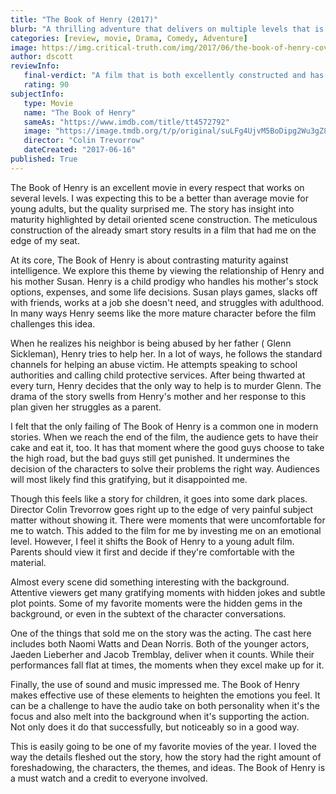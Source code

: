 ```yaml
---
title: "The Book of Henry (2017)"
blurb: "A thrilling adventure that delivers on multiple levels that is both fun and insightful."
categories: [review, movie, Drama, Comedy, Adventure]
image: https://img.critical-truth.com/img/2017/06/the-book-of-henry-cover.jpg
author: dscott
reviewInfo:
   final-verdict: "A film that is both excellently constructed and has interesting things to say, The Book of Henry is a must watch."
   rating: 90
subjectInfo:
   type: Movie
   name: "The Book of Henry"
   sameAs: "https://www.imdb.com/title/tt4572792"
   image: "https://image.tmdb.org/t/p/original/suLFg4UjvM5BoDipg2Wu3gZ802T.jpg"
   director: "Colin Trevorrow"
   dateCreated: "2017-06-16"
published: True
---
```



The Book of Henry is an excellent movie in every respect that works on several levels. I was expecting this to be a better than average movie for young adults, but the quality surprised me. The story has insight into maturity highlighted by detail oriented scene construction. The meticulous construction of the already smart story results in a film that had me on the edge of my seat.

At its core, The Book of Henry is about contrasting maturity against intelligence. We explore this theme by viewing the relationship of Henry and his mother Susan. Henry is a child prodigy who handles his mother's stock options, expenses, and some life decisions. Susan plays games, slacks off with friends, works at a job she doesn't need, and struggles with adulthood. In many ways Henry seems like the more mature character before the film challenges this idea.

When he realizes his neighbor is being abused by her father ( Glenn Sickleman), Henry tries to help her. In a lot of ways, he follows the standard channels for helping an abuse victim. He attempts speaking to school authorities and calling child protective services. After being thwarted at every turn, Henry decides that the only way to help is to murder Glenn. The drama of the story swells from Henry's mother and her response to this plan given her struggles as a parent.

I felt that the only failing of The Book of Henry is a common one in modern stories. When we reach the end of the film, the audience gets to have their cake and eat it, too. It has that moment where the good guys choose to take the high road, but the bad guys still get punished. It undermines the decision of the characters to solve their problems the right way. Audiences will most likely find this gratifying, but it disappointed me. 

Though this feels like a story for children, it goes into some dark places. Director Colin Trevorrow goes right up to the edge of very painful subject matter without showing it. There were moments that were uncomfortable for me to watch. This added to the film for me by investing me on an emotional level. However, I feel it shifts the Book of Henry to a young adult film. Parents should view it first and decide if they're comfortable with the material.

Almost every scene did something interesting with the background. Attentive viewers get many gratifying moments with hidden jokes and subtle plot points. Some of my favorite moments were the hidden gems in the background, or even in the subtext of the character conversations. 

One of the things that sold me on the story was the acting. The cast here includes both Naomi Watts and Dean Norris. Both of the younger actors,  Jaeden Lieberher and  Jacob Tremblay, deliver when it counts. While their performances fall flat at times, the moments when they excel make up for it.

Finally, the use of sound and music impressed me. The Book of Henry makes effective use of these elements to heighten the emotions you feel. It can be a challenge to have the audio take on both personality when it's the focus and also melt into the background when it's supporting the action. Not only does it do that successfully, but noticeably so in a good way.

This is easily going to be one of my favorite movies of the year. I loved the way the details fleshed out the story, how the story had the right amount of foreshadowing, the characters, the themes, and ideas. The Book of Henry is a must watch and a credit to everyone involved.